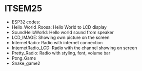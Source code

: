 # ITSEM25
- ESP32 codes:
- Hello_World_Roosa: Hello World to LCD display
- SoundHelloWorld: Hello world sound from speaker
- LCD_IMAGE: Showing own picture on the screen
- InternetRadio: Radio with internet connection
- InternetRadio_LCD: Radio with the channel showing on screen
- Pretty_Radio: Radio with styling, font, volume bar
- Pong_Game
- Snake_game2
  
